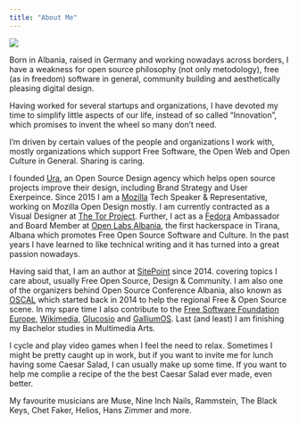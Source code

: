 ```yaml
---
title: "About Me"
---
```


![](/images/Nextcloud.jpg)

Born in Albania, raised in Germany and working nowadays across borders, I have a weakness for open source philosophy (not only metodology), free (as in freedom) software in general, community building and aesthetically pleasing digital design.

Having worked for several startups and organizations, I have devoted my time to simplify little aspects of our life, instead of so called “Innovation”, which promises to invent the wheel so many don’t need.

I’m driven by certain values of the people and organizations I work with, mostly organizations which support Free Software, the Open Web and Open Culture in General. Sharing is caring.

I founded [Ura](http://www.ura.design/), an Open Source Design agency which helps open source projects improve their design, including Brand Strategy and User Exerpeince. Since 2015 I am a [Mozilla](http://www.mozilla.org/) Tech Speaker & Representative, working on Mozilla Open Design mostly. I am currently contracted as a Visual Designer at [The Tor Project](https://torproject.org/). Further, I act as a [Fedora](https://getfedora.org/) Ambassador and Board Member at [Open Labs Albania](https://www.openlabs.cc/), the first hackerspace in Tirana, Albana which promotes Free Open Source Software and Culture. In the past years I have learned to like technical writing and it has turned into a great passion nowadays.

Having said that, I am an author at [SitePoint](http://www.sitepoint.com/) since 2014. covering topics I care about, usually Free Open Source, Design &  Community. I am also one of the organizers behind Open Source Conference Albania, also known as [OSCAL](http://oscal.openlabs.cc/) which started back in 2014 to help the regional Free & Open Source scene. In my spare time I also contribute to the [Free Software Foundation Europe](https://fsfe.org/), [Wikimedia](https://www.wikimedia.org/), [Glucosio](https://galliumos.org/) and [GalliumOS](https://galliumos.org/). Last (and least) I am finishing my Bachelor studies in Multimedia Arts.

I cycle and play video games when I feel the need to relax.
Sometimes I might be pretty caught up in work, but if you want to invite me for lunch having some Caesar Salad, I can usually make up some time. If you want to help me complie a recipe of the the best Caesar Salad ever made, even better.

My favourite musicians are Muse, Nine Inch Nails, Rammstein, The Black Keys, Chet Faker, Helios, Hans Zimmer and more.